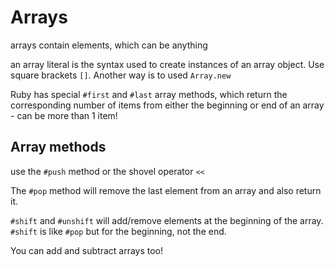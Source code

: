# Arrays

arrays contain elements, which can be anything

an array literal is the syntax used to create instances of an array object. Use square brackets `[]`. Another way is to used `Array.new`

Ruby has special `#first` and `#last` array methods, which return the corresponding number of items from either the beginning or end of an array - can be more than 1 item!

## Array methods

use the `#push` method or the shovel operator `<<`

The `#pop` method will remove the last element from an array and also return it.

`#shift` and `#unshift` will add/remove elements at the beginning of the array. `#shift` is like `#pop` but for the beginning, not the end.

You can add and subtract arrays too!
